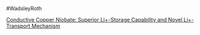 #WadsleyRoth 

[Conductive Copper Niobate: Superior Li+-Storage Capability and Novel Li+-Transport Mechanism](https://onlinelibrary.wiley.com/doi/abs/10.1002/aenm.201902174)